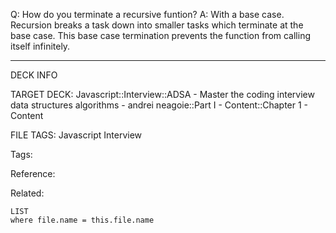 Q: How do you terminate a recursive funtion?
A: With a base case. Recursion breaks a task down into smaller tasks which terminate at the base case. This base case termination prevents the function from calling itself infinitely.
<!--ID: 1690026322254-->

---

DECK INFO

TARGET DECK: Javascript::Interview::ADSA - Master the coding interview data structures algorithms - andrei neagoie::Part I - Content::Chapter 1 - Content

FILE TAGS: Javascript Interview

Tags:

Reference:

Related:

```dataview
LIST
where file.name = this.file.name
```
